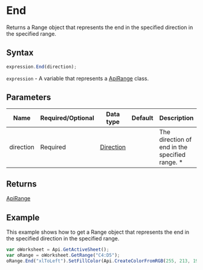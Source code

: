 # End

Returns a Range object that represents the end in the specified direction in the specified range.

## Syntax

```javascript
expression.End(direction);
```

`expression` - A variable that represents a [ApiRange](../ApiRange.md) class.

## Parameters

| **Name** | **Required/Optional** | **Data type** | **Default** | **Description** |
| ------------- | ------------- | ------------- | ------------- | ------------- |
| direction | Required | [Direction](../../Enumeration/Direction.md) |  | The direction of end in the specified range. * |

## Returns

[ApiRange](../../ApiRange/ApiRange.md)

## Example

This example shows how to get a Range object that represents the end in the specified direction in the specified range.

```javascript
var oWorksheet = Api.GetActiveSheet();
var oRange = oWorksheet.GetRange("C4:D5");
oRange.End("xlToLeft").SetFillColor(Api.CreateColorFromRGB(255, 213, 191));
```
